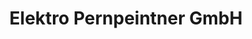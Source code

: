 ---
title: "Elektro Pernpeintner GmbH"
url: /sinzing/elektro-pernpeintner-gmbh/
shop: Elektronik
---